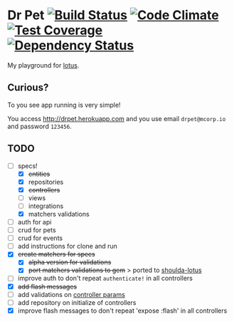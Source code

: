 # Dr Pet [![Build Status](https://travis-ci.org/vyper/drpet.svg?branch=master)](https://travis-ci.org/vyper/drpet) [![Code Climate](https://codeclimate.com/github/vyper/drpet/badges/gpa.svg)](https://codeclimate.com/github/vyper/drpet) [![Test Coverage](https://codeclimate.com/github/vyper/drpet/badges/coverage.svg)](https://codeclimate.com/github/vyper/drpet/coverage) [![Dependency Status](https://gemnasium.com/vyper/drpet.svg)](https://gemnasium.com/vyper/drpet)

My playground for [lotus](http://lotusrb.org).


## Curious?
To you see app running is very simple!

You access http://drpet.herokuapp.com and you use email `drpet@mcorp.io` and password `123456`.

## TODO
- [ ] specs!
  - [x] ~~entities~~
  - [x] repositories
  - [x] ~~controllers~~
  - [ ] views
  - [ ] integrations
  - [x] matchers validations
- [ ] auth for api
- [ ] crud for pets
- [ ] crud for events
- [ ] add instructions for clone and run
- [x] ~~create matchers for specs~~
  - [x] ~~alpha version for validations~~
  - [x] ~~port matchers validations to gem~~ > ported to [shoulda-lotus](https://github.com/mcorp/shoulda-lotus)
- [ ] improve auth to don't repeat `authenticate!` in all controllers
- [x] ~~add flash messages~~
- [ ] add validations on [controller params](https://github.com/lotus/controller#params)
- [ ] add repository on initialize of controllers
- [x] improve flash messages to don't repeat 'expose :flash' in all controllers
